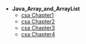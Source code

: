 * **Java_Array_and_ArrayList**
    * [csa Chapter1](ap/csa/Java_Array_and_ArrayList/ch01.md)
    * [csa Chapter2](ap/csa/Java_Array_and_ArrayList/ch02.md)
    * [csa Chapter3](ap/csa/Java_Array_and_ArrayList/ch03.md)
    * [csa Chapter4](ap/csa/Java_Array_and_ArrayList/ch04.md)
